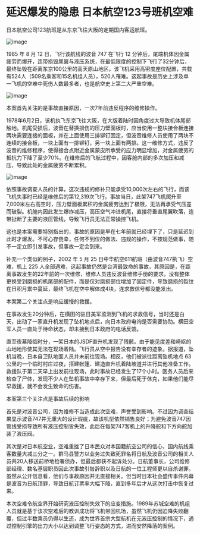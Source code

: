 # 延迟爆发的隐患 日本航空123号班机空难

日本航空公司123航班是从东京飞往大阪的定期国内客运航班。

![image](https://github.com/user-attachments/assets/7f5f5b72-5447-4bcc-928a-978cc16e22a4)


1985 年 8 月 12 日，飞行该航线的波音 747 在飞行 12 分钟后，尾端机体因金属疲劳而爆开，连带损毁尾翼与液压系统，在最低限度的控制下飞行了32分钟后，最终坠毁在距离东京100公里的高天原山地区。该飞机采用高密度座位配置，共载有524人（509名乘客和15名机组人员），520人罹难。这起事故是历史上涉及单一飞机的空难中死伤人数最多者，也是航空史上第二大严重空难。

![image](https://github.com/user-attachments/assets/a6d1fc06-2020-4a00-b3cb-25cc88427ff8)


本案首先关注的是事故直接原因，一次7年前违反程序的维修操作。

1978年6月2日，该机执飞东京飞往大阪，在大版着陆时因角度过大导致机体尾部触地。机尾受损后，波音在替换损伤的压力壁面板时，应当使用一整块接合板连接两块需要连接的面板，并在上面使用三排铆钉固定，但波音维修人员使用了两块不连续的接合板，一块上面有一排铆钉，另一块上面有两排。这一维修方式，违反了波音的维修程序，使得接合点附近金属蒙皮所承受的应力明显增加，对金属疲劳的抵抗力下降了至少70%。在维修后的飞航过程中，因客舱内部的多次加压和减压，导致此处的金属疲劳不断累积。

![image](https://github.com/user-attachments/assets/f2ea2bfa-316d-4895-a6aa-cf70a7883a76)


依照事故调查人员的计算，这次违规的修补只能承受10,000次左右的飞行，而该飞机失事时已经是维修后的第12,319次飞行。事故当日，此架747飞机爬升至7,000米左右高空时，压力壁面板累积的金属疲劳达到了极限，无法再承受气压差而破裂。机舱内因此发生爆炸减压，高压空气冲进机尾，直接将垂直尾翼吹落，连带扯断了主要的液压管线，导致飞行员无法正常操控飞机。

这也是本案需要特别指出的，事故的原因是早在七年前就已经埋下了，只是延迟到此时才爆发。不可心存侥幸，任何不到位的做法、违规的操作，不按规范做事，随不一定立即引发事故，但事故一定会到来。

补充一个类似的例子，2002 年 5 月 25 日中华航空611航班（由波音747执飞）空难，机上 225 人全部遇难，这起事故仍然是台湾最致命的事故，其原因是，在距离事故发生的22年前的一次维修，维修人员违反波音维修手册的要求，没有整体更换受到磨损的机尾部的配件，而是仅对磨损部位增加了固定件，导致磨损的裂纹在日积月累中蔓延，最终飞机在空中解体成4块，连求救信号都没能发出。

本案第二个关注点是响应缓慢的救援。

在事故发生20分钟后，在横田的驻日美军监测到飞机的求救信号，当时还是白天，出动了一家直升机发现了坠机地点后，向日本政府电询是否需要协助。横田空军人员一直处于待命状态，却未接到日本政府的电话反馈。

直至夜幕降临时分，一架日本的JSDF直升机发现了残骸。由于能见度差和崎岖的山地地形使其无法在现场着陆。飞行员从空中报告没有幸存者的迹象。据报道，坠机当晚，日本自卫队地面人员并未前往现场。相反，他们被派往距离坠机地点 63 公里的一个临时村庄过夜，搭建帐篷、建造直升机着陆坡道并进行其他准备工作。救援队于第二天早上出发前往现场，此时事故已经发生了17个小时。医务人员后来检查了尸体，发现不少人在坠机事故中幸存下来，但最后死于休克，如果他们能尽早救援，就不会发生致命的伤害。

本案第三个关注点是事故后续的影响

首先是对波音公司，因为维修不当造成此次空难，声誉受到影响。不过因为调查结果显示波音747并无重大的设计瑕疵，故该机型依然销售良好；为避免波音747因管线受损导致所有液压控制皆失效，此后在每架747客机上的升降舵和下方向舵加装了液压阀。

其次是对日本航空业，空难重挫了日本民众对本国籍航空公司的信心，国内航线乘客数量大减三分之一。群马县警方以业务过失致死罪名将日航及波音公司的相关人员共20人移送前桥地检署侦办，但最后都获不起诉处分。日航董事长，公司维修部经理、数名基层职员因此次事故引咎辞职以及日航的一位工程师更以自杀谢罪。虽然从公开信息看，他们与事故原因并无直接相关。但当时日本社会盛传事件内幕是波音为日航顶罪，导致日航订票率大幅下降，直到多年后才从这次打击中恢复过来。

本次空难令航空界开始研究液压控制失效下的应变措施。1989年苏城空难的机组人员就是基于该次空难后的教训成功将飞机带回机场，虽然飞机仍因迫降失败翻覆，但过半数乘员仍得以生还，成为世界首宗大型航机在无液压控制的情况下，通过控制引擎的出力大小以达到调整飞行姿态的方式，进而安然降落的案例。




